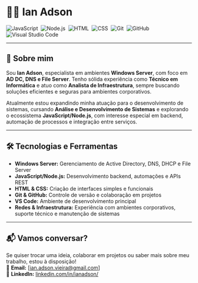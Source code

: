 # 👨‍💻 Ian Adson

![JavaScript](https://img.shields.io/badge/-JavaScript-05122A?style=flat&logo=javascript)&nbsp;
![Node.js](https://img.shields.io/badge/-Node.js-05122A?style=flat&logo=node.js)&nbsp;
![HTML](https://img.shields.io/badge/-HTML-05122A?style=flat&logo=HTML5)&nbsp;
![CSS](https://img.shields.io/badge/-CSS-05122A?style=flat&logo=CSS3&logoColor=1572B6)&nbsp;
![Git](https://img.shields.io/badge/-Git-05122A?style=flat&logo=git)&nbsp;
![GitHub](https://img.shields.io/badge/-GitHub-05122A?style=flat&logo=github)&nbsp;
![Visual Studio Code](https://img.shields.io/badge/-Visual%20Studio%20Code-05122A?style=flat&logo=visual-studio-code&logoColor=007ACC)&nbsp;

---

## 💼 Sobre mim

Sou **Ian Adson**, especialista em ambientes **Windows Server**, com foco em **AD DC, DNS e File Server**. Tenho sólida experiência como **Técnico em Informática** e atuo como **Analista de Infraestrutura**, sempre buscando soluções eficientes e seguras para ambientes corporativos.

Atualmente estou expandindo minha atuação para o desenvolvimento de sistemas, cursando **Análise e Desenvolvimento de Sistemas** e explorando o ecossistema **JavaScript/Node.js**, com interesse especial em backend, automação de processos e integração entre serviços.

---

## 🛠️ Tecnologias e Ferramentas

- **Windows Server:** Gerenciamento de Active Directory, DNS, DHCP e File Server
- **JavaScript/Node.js:** Desenvolvimento backend, automações e APIs REST
- **HTML & CSS:** Criação de interfaces simples e funcionais
- **Git & GitHub:** Controle de versão e colaboração em projetos
- **VS Code:** Ambiente de desenvolvimento principal
- **Redes & Infraestrutura:** Experiência com ambientes corporativos, suporte técnico e manutenção de sistemas

---


## 📬 Vamos conversar?

Se quiser trocar uma ideia, colaborar em projetos ou saber mais sobre meu trabalho, estou à disposição!  
🔗 **Email:** [ian.adson.vieira@gmail.com]  
🔗 **LinkedIn:** [linkedin.com/in/ianadson/](https://www.linkedin.com/in/ianadson/)
